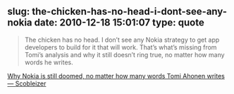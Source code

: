 slug: the-chicken-has-no-head-i-dont-see-any-nokia
date: 2010-12-18 15:01:07
type: quote
---

> The chicken has no head. I don’t see any Nokia strategy to get app developers to build for it that will work. That’s what’s missing from Tomi’s analysis and why it still doesn’t ring true, no matter how many words he writes.

[Why Nokia is still doomed, no matter how many words Tomi Ahonen writes — Scobleizer](http://scobleizer.com/2010/12/13/why-nokia-is-still-doomed-no-matter-how-many-words-tomi-ahonen-writes/)
